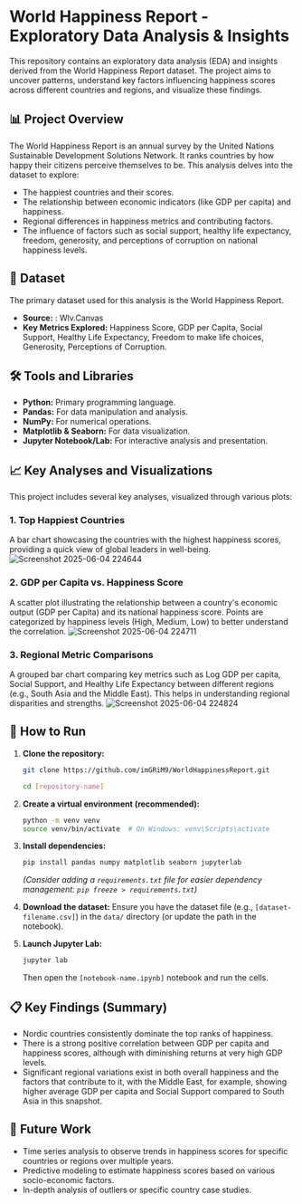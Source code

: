 # World Happiness Report - Exploratory Data Analysis & Insights

This repository contains an exploratory data analysis (EDA) and insights derived from the World Happiness Report dataset. The project aims to uncover patterns, understand key factors influencing happiness scores across different countries and regions, and visualize these findings.

## 📊 Project Overview

The World Happiness Report is an annual survey by the United Nations Sustainable Development Solutions Network. It ranks countries by how happy their citizens perceive themselves to be. This analysis delves into the dataset to explore:

* The happiest countries and their scores.
* The relationship between economic indicators (like GDP per capita) and happiness.
* Regional differences in happiness metrics and contributing factors.
* The influence of factors such as social support, healthy life expectancy, freedom, generosity, and perceptions of corruption on national happiness levels.

## 💾 Dataset

The primary dataset used for this analysis is the World Happiness Report.
* **Source:** : Wlv.Canvas 
* **Key Metrics Explored:** Happiness Score, GDP per Capita, Social Support, Healthy Life Expectancy, Freedom to make life choices, Generosity, Perceptions of Corruption.

## 🛠️ Tools and Libraries

* **Python:** Primary programming language.
* **Pandas:** For data manipulation and analysis.
* **NumPy:** For numerical operations.
* **Matplotlib & Seaborn:** For data visualization.
* **Jupyter Notebook/Lab:** For interactive analysis and presentation.

## 📈 Key Analyses and Visualizations

This project includes several key analyses, visualized through various plots:

### 1. Top Happiest Countries
A bar chart showcasing the countries with the highest happiness scores, providing a quick view of global leaders in well-being.
![Screenshot 2025-06-04 224644](https://github.com/user-attachments/assets/07625c89-58a3-4182-bd78-dbfa7dd21428)

### 2. GDP per Capita vs. Happiness Score
A scatter plot illustrating the relationship between a country's economic output (GDP per Capita) and its national happiness score. Points are categorized by happiness levels (High, Medium, Low) to better understand the correlation.
![Screenshot 2025-06-04 224711](https://github.com/user-attachments/assets/cf34a624-4639-4408-a45f-06728a4c0617)


### 3. Regional Metric Comparisons
A grouped bar chart comparing key metrics such as Log GDP per capita, Social Support, and Healthy Life Expectancy between different regions (e.g., South Asia and the Middle East). This helps in understanding regional disparities and strengths.
![Screenshot 2025-06-04 224824](https://github.com/user-attachments/assets/e4e06006-fe7b-4d15-9c39-066f7ec4c47c)


## 🚀 How to Run

1.  **Clone the repository:**
    ```bash
    git clone https://github.com/imGRiM9/WorldHappinessReport.git

    cd [repository-name]
    ```

2.  **Create a virtual environment (recommended):**
    ```bash
    python -m venv venv
    source venv/bin/activate  # On Windows: venv\Scripts\activate
    ```

3.  **Install dependencies:**
    ```bash
    pip install pandas numpy matplotlib seaborn jupyterlab
    ```
    *(Consider adding a `requirements.txt` file for easier dependency management: `pip freeze > requirements.txt`)*

4.  **Download the dataset:**
    Ensure you have the dataset file (e.g., `[dataset-filename.csv]`) in the `data/` directory (or update the path in the notebook).

5.  **Launch Jupyter Lab:**
    ```bash
    jupyter lab
    ```
    Then open the `[notebook-name.ipynb]` notebook and run the cells.

## 📋 Key Findings (Summary)

* Nordic countries consistently dominate the top ranks of happiness.
* There is a strong positive correlation between GDP per capita and happiness scores, although with diminishing returns at very high GDP levels.
* Significant regional variations exist in both overall happiness and the factors that contribute to it, with the Middle East, for example, showing higher average GDP per capita and Social Support compared to South Asia in this snapshot.

## 🌟 Future Work

* Time series analysis to observe trends in happiness scores for specific countries or regions over multiple years.
* Predictive modeling to estimate happiness scores based on various socio-economic factors.
* In-depth analysis of outliers or specific country case studies.

